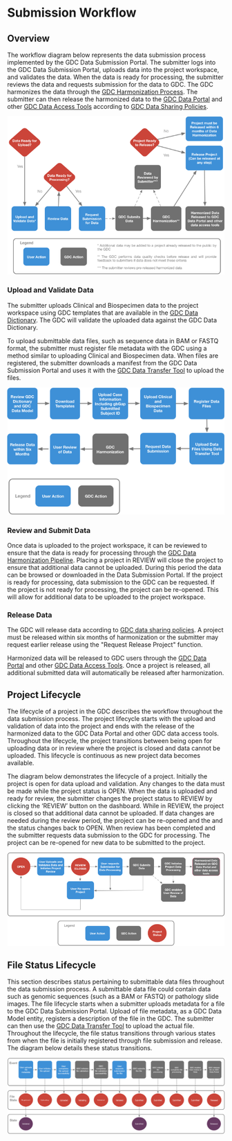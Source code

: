 # Submission Workflow

## Overview

The workflow diagram below represents the data submission process implemented by the GDC Data Submission Portal. The submitter logs into the GDC Data Submission Portal, uploads data into the project workspace, and validates the data. When the data is ready for processing, the submitter reviews the data and requests submission for the data to GDC. The GDC harmonizes the data through the [GDC Harmonization Process](https://gdc.cancer.gov/submit-data/gdc-data-harmonization). The submitter can then release the harmonized data to the [GDC Data Portal](https://portal.gdc.cancer.gov/) and other [GDC Data Access Tools](https://gdc.cancer.gov/access-data/data-access-processes-and-tools) according to [GDC Data Sharing Policies](https://gdc.cancer.gov/submit-data/data-submission-policies).

[![GDC Data Submission Portal Workflow](images/gdc-submission-portal-submission-workflow.png)](images/gdc-submission-portal-submission-workflow.png "Click to see the full image.")

### Upload and Validate Data

The submitter uploads Clinical and Biospecimen data to the project workspace using GDC templates that are available in the [GDC Data Dictionary](https://docs.gdc.cancer.gov/Data_Dictionary/). The GDC will validate the uploaded data against the GDC Data Dictionary.

To upload submittable data files, such as sequence data in BAM or FASTQ format, the submitter must register file metadata with the GDC using a method similar to uploading Clinical and Biospecimen data. When files are registered, the submitter downloads a manifest from the GDC Data Submission Portal and uses it with the [GDC Data Transfer Tool](https://gdc.cancer.gov/access-data/gdc-data-transfer-tool) to upload the files.

[![GDC Data Submission Portal Workflow Upload](images/gdc-submission-portal-data-upload-workflow.png)](images/gdc-submission-portal-data-upload-workflow.png "Click to see the full image.")

### Review and Submit Data

Once data is uploaded to the project workspace, it can be reviewed to ensure that the data is ready for processing through the [GDC Data Harmonization Pipeline](https://gdc.cancer.gov/submit-data/gdc-data-harmonization). Placing a project in REVIEW will close the project to ensure that additional data cannot be uploaded. During this period the data can be browsed or downloaded in the Data Submission Portal. If the project is ready for processing, data submission to the GDC can be requested. If the project is not ready for processing, the project can be re-opened. This will allow for additional data to be uploaded to the project workspace.



### Release Data

The GDC will release data according to [GDC data sharing policies](https://gdc.cancer.gov/submit-data/data-submission-policies). A project must be released within six months of harmonization or the submitter may request earlier release using the "Request Release Project" function.  

Harmonized data will be released to GDC users through the [GDC Data Portal](https://gdc-portal.nci.nih.gov/) and other [GDC Data Access Tools](https://gdc.cancer.gov/access-data/data-access-processes-and-tools). Once a project is released, all additional submitted data will automatically be released after harmonization.

## Project Lifecycle

The lifecycle of a project in the GDC describes the workflow throughout the data submission process. The project lifecycle starts with the upload and validation of data into the project and ends with the release of the harmonized data to the GDC Data Portal and other GDC data access tools. Throughout the lifecycle, the project transitions between being open for uploading data or in review where the project is closed and data cannot be uploaded. This lifecycle is continuous as new project data becomes available.

The diagram below demonstrates the lifecycle of a project. Initially the project is open for data upload and validation. Any changes to the data must be made while the project status is OPEN. When the data is uploaded and ready for review, the submitter changes the project status to REVIEW by clicking the ‘REVIEW’ button on the dashboard. While in REVIEW, the project is closed so that additional data cannot be uploaded. If data changes are needed during the review period, the project can be re-opened and the and the status changes back to OPEN. When review has been completed and the submitter requests data submission to the GDC for processing. The project can be re-opened for new data to be submitted to the project.

[![GDC Data Submission Portal Project State](images/gdc-submission-portal-project-states.png)](images/gdc-submission-portal-project-states.png "Click to see the full image.")


## File Status Lifecycle

This section describes status pertaining to submittable data files throughout the data submission process. A submittable data file could contain data such as genomic sequences (such as a BAM or FASTQ) or pathology slide images. The file lifecycle starts when a submitter uploads metadata for a file to the GDC Data Submission Portal. Upload of file metadata, as a GDC Data Model entity, registers a description of the file in the GDC. The submitter can then use the [GDC Data Transfer Tool](https://gdc.cancer.gov/access-data/gdc-data-transfer-tool) to upload the actual file. Throughout the lifecycle, the file status transitions through various states from when the file is initially registered through file submission and release. The diagram below details these status transitions.

[![GDC Data Submission Portal File Status](images/gdc-submission-portal-file-state-vs-state.png)](images/gdc-submission-portal-file-state-vs-state.png "Click to see the full image.")
